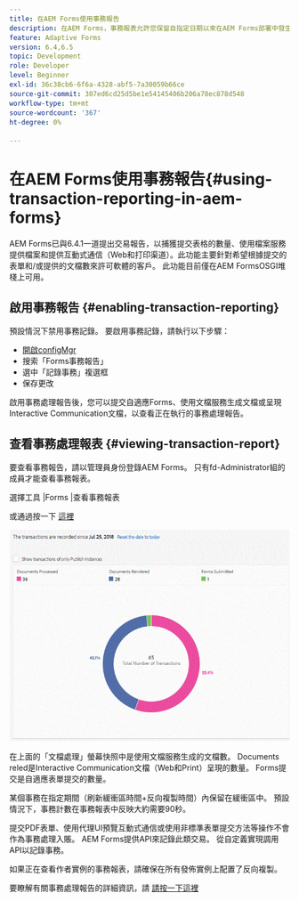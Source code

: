 ```yaml
---
title: 在AEM Forms使用事務報告
description: 在AEM Forms，事務報表允許您保留自指定日期以來在AEM Forms部署中發生的所有事務的計數。
feature: Adaptive Forms
version: 6.4,6.5
topic: Development
role: Developer
level: Beginner
exl-id: 36c38cb6-6f6a-4328-abf5-7a30059b66ce
source-git-commit: 307ed6cd25d5be1e54145406b206a78ec878d548
workflow-type: tm+mt
source-wordcount: '367'
ht-degree: 0%

---
```


# 在AEM Forms使用事務報告{#using-transaction-reporting-in-aem-forms}

AEM Forms已與6.4.1一道提出交易報告，以捕獲提交表格的數量、使用檔案服務提供檔案和提供互動式通信（Web和打印渠道）。此功能主要針對希望根據提交的表單和/或提供的文檔數來許可軟體的客戶。 此功能目前僅在AEM FormsOSGI堆棧上可用。

## 啟用事務報告 {#enabling-transaction-reporting}

預設情況下禁用事務記錄。 要啟用事務記錄，請執行以下步驟：

* [開啟configMgr](http://localhost:4502/system/console/configMgr)
* 搜索「Forms事務報告」
* 選中「記錄事務」複選框
* 保存更改

啟用事務處理報告後，您可以提交自適應Forms、使用文檔服務生成文檔或呈現Interactive Communication文檔，以查看正在執行的事務處理報告。

## 查看事務處理報表 {#viewing-transaction-report}

要查看事務報告，請以管理員身份登錄AEM Forms。 只有fd-Administrator組的成員才能查看事務報表。

選擇工具 |Forms |查看事務報表

或通過按一下 [這裡](http://localhost:4502/mnt/overlay/fd/transaction/gui/content/report.html)

![事務報告](assets/transactionreporting.gif)

在上面的「文檔處理」螢幕快照中是使用文檔服務生成的文檔數。 Documents reled是Interactive Communication文檔（Web和Print）呈現的數量。 Forms提交是自適應表單提交的數量。

某個事務在指定期間（刷新緩衝區時間+反向複製時間）內保留在緩衝區中。 預設情況下，事務計數在事務報表中反映大約需要90秒。

提交PDF表單、使用代理UI預覽互動式通信或使用非標準表單提交方法等操作不會作為事務處理入賬。 AEM Forms提供API來記錄此類交易。 從自定義實現調用API以記錄事務。

如果正在查看作者實例的事務報表，請確保在所有發佈實例上配置了反向複製。

要瞭解有關事務處理報告的詳細資訊，請 [請按一下這裡](https://helpx.adobe.com/experience-manager/6-4/forms/using/transaction-reports-overview.html)
